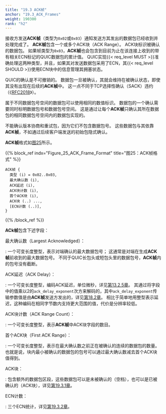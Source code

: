 ```yaml
---
title: "19.3 ACK帧"
anchor: "19.3_ACK_Frames"
weight: 190300
rank: "h2"
---
```


接收方发送**ACK帧**（类型为`0x02`或`0x03`）通知发送方其发出的数据包已经收到并处理完成了。
**ACK帧**包含一个或多个ACK块（ACK Range）。
ACK块标识被确认的数据包。
如果帧类型为`0x03`，**ACK帧**也会包含到目前为止在该连接上收到的带有相关ECN标记的QUIC数据包的累计值。
QUIC实现{{< req_level MUST >}}准确处理这两种类型，并且，如果其对发送数据包采用了ECN，其{{< req_level SHOULD >}}使用ECN块中的信息管理其拥塞状态。

QUIC的确认是不可撤销的。
数据包一旦被确认，其就会维持在被确认状态，即使其没有出现在后续的**ACK帧**中。
这一点不同于TCP选择性确认（SACK）违约（《[RFC2018](https://www.rfc-editor.org/info/rfc2018)》）。

属于不同数据包号空间的数据包可以使用相同的数值标识。
数据包的一个确认需要同时标明数据包号和数据包号空间。
这是通过让每个**ACK帧**只确认其所在数据包的相同数据包号空间内的数据包实现的。

不能确认版本协商和重试包，因为它们不包含数据包号。
这些数据包与其依靠**ACK帧**，不如通过后续客户端发送的初始包隐式确认。

**ACK帧**格式如[图25](#Figure_25_ACK_Frame_Format)所示。

{{% block_ref
    indx="Figure_25_ACK_Frame_Format"
    title="图25：ACK帧格式" %}}

```
ACK帧 {
  类型 (i) = 0x02..0x03,
  最大确认数 (i),
  ACK延迟 (i),
  ACK块计数 (i),
  首个ACK块 (i),
  ACK块 (..) ...,
  [ECN计数 (..)],
}
```

{{% /block_ref %}}

**ACk帧**包含下述字段：

最大确认数（Largest Acknowledged）：

:   一个可变长度整型，表示对端确认的最大数据包号；
    这通常是对端在生成**ACK帧**前收到的最大数据包号。
    不同于QUIC长包头或短包头里的数据包号，**ACK帧**内的包号没有截断。

ACK延迟（ACK Delay）：

:   一个可变长度整型，编码ACK延迟，单位微秒，详见[第13.2.5章](#13.2.5_Measuring_and_Reporting_Host_Delay)。
    其通过将字段中的值乘以2的`ack_delay_exponent`次方来解码的，其中`ack_delay_exponent`传输参数值是由**ACK帧**发送方发出的，详见[第18.2章](#18.2_Transport_Parameter_Definitions)。
    相比于简单地用整型表示延迟，这种编码在相同字节数内支持更大范围的值，代价是分辨率较低。

ACK块计数（ACK Range Count）：

:   一个可变长度整型，表示**ACK帧**中ACK块字段的数目。

首个ACK块（First ACK Range）：

:   一个可变长度整型，表示在最大确认数之前正在被确认的连续的数据包的数量。
    也就是说，块内最小被确认的数据包的包号可以通过最大确认数减去首个ACK块值得到。

ACK块：

:   包含额外的数据包区段，这些数据包可以是未被确认的（空档），也可以是已被确认的（ACK块），详见[第19.3.1章](#19.3.1_ACK_Ranges)。

ECN计数：

:   三个ECN统计，详见[第19.3.2章](#19.3.2_ECN_Counts)。
